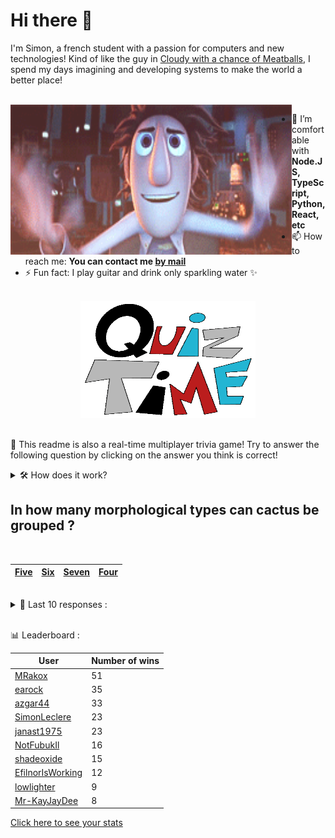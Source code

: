 # Hi there 👋

I'm Simon, a french student with a passion for computers and new technologies!
Kind of like the guy in [Cloudy with a chance of Meatballs](https://www.youtube.com/watch?v=dQw4w9WgXcQ), I spend my days imagining and developing systems to make the world a better place!

<br>

<img width="450" height="240" src="./assets/cloudyWithAChanceOfMeatBalls.gif" align=left>

- 🌱 I’m comfortable with **Node.JS, TypeScript, Python, React, etc**
- 📫 How to reach me: **You can contact me [by mail](mailto:simon-leclere@orange.fr)**
- ⚡ Fun fact: I play guitar and drink only sparkling water ✨

<br>

<center><img width="280" height="187" src="./assets/quizTime.gif"></center>

<br>

🎲 This readme is also a real-time multiplayer trivia game! Try to answer the following question by clicking on the answer you think is correct!
<details>
  <summary>🛠️ How does it work?</summary>
  Each answer is a link to a pre-filled issue. When you press "Submit new issue", it triggers a Github action workflow that compares your answer with the correct answer, finds a new question and updates the readme.md file. Not bad huh?! This whole process only takes about 20 seconds!
</details>

## In how many morphological types can cactus be grouped ?

<br>

| [Five](https://github.com/SimonLeclere/SimonLeclere/issues/new?title=quiz%7C255%7CFive&body=Just%20click%20'Submit%20new%20issue'.) | [Six](https://github.com/SimonLeclere/SimonLeclere/issues/new?title=quiz%7C255%7CSix&body=Just%20click%20'Submit%20new%20issue'.) | [Seven](https://github.com/SimonLeclere/SimonLeclere/issues/new?title=quiz%7C255%7CSeven&body=Just%20click%20'Submit%20new%20issue'.) | [Four](https://github.com/SimonLeclere/SimonLeclere/issues/new?title=quiz%7C255%7CFour&body=Just%20click%20'Submit%20new%20issue'.) |
| - | - | - | - | 

<br>

<details>
  <summary>📒 Last 10 responses :</summary>

- **EfilnorIsWorking** answered **45** to `By what factor is the weight of a polar bear multiplied two months after birth ?` (Wrong answer)
- **EfilnorIsWorking** answered **Georges Marchais** to `What famous French politician is born the same year as John Paul II ?` (Good answer)
- **EfilnorIsWorking** answered **Thor** to `What superhero never leaves his hammer forged by the dwarves ?` (Good answer)
- **EfilnorIsWorking** answered **Brahms** to `What composer does the piano music piece « La Tartine de beurre » need to be ?` (Wrong answer)
- **EfilnorIsWorking** answered **Tintin in Tibet** to `In what adventure does Tintin find himself facing an impressive Yeti ?` (Good answer)
- **EfilnorIsWorking** answered **Documentation** to `Which of these elements enhances the quality of the OpenBSD project ?` (Good answer)
- **EfilnorIsWorking** answered **Blossfeldia liliputiana** to `What is the smallest cactus species known to date ?` (Good answer)
- **EfilnorIsWorking** answered **Donald Trump** to `Against which president was a dismissal procedure launched in 2019 ?` (Good answer)
- **EfilnorIsWorking** answered **Trojan Horse** to `Which horse did the Greeks use as a trick in 1180 BC ?` (Good answer)
- **EfilnorIsWorking** answered **Reykjavik** to `Which of these cities is the most northerly ?` (Good answer)

</details>

<br>

📊 Leaderboard :

| User | Number of wins |
|-|-|
| [MRakox](https://github.com/MRakox) | 51 |
| [earock](https://github.com/earock) | 35 |
| [azgar44](https://github.com/azgar44) | 33 |
| [SimonLeclere](https://github.com/SimonLeclere) | 23 |
| [janast1975](https://github.com/janast1975) | 23 |
| [NotFubukIl](https://github.com/NotFubukIl) | 16 |
| [shadeoxide](https://github.com/shadeoxide) | 15 |
| [EfilnorIsWorking](https://github.com/EfilnorIsWorking) | 12 |
| [lowlighter](https://github.com/lowlighter) | 9 |
| [Mr-KayJayDee](https://github.com/Mr-KayJayDee) | 8 |

[Click here to see your stats](https://github.com/SimonLeclere/SimonLeclere/issues/new?title=MyStats&body=Just%20click%20%27Submit%20new%20issue%27.)
